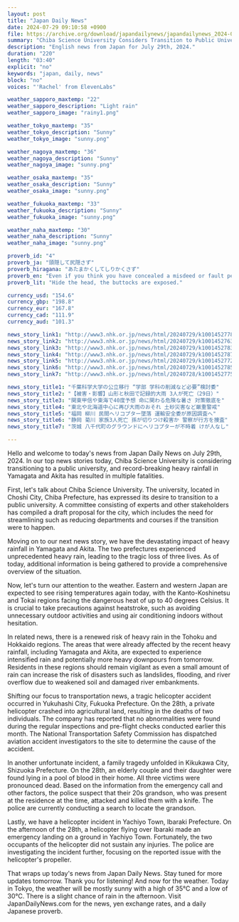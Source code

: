 ```yaml
---
layout: post
title: "Japan Daily News"
date: 2024-07-29 09:10:58 +0900
file: https://archive.org/download/japandailynews/japandailynews_2024-07-29.mp3
summary: "Chiba Science University Considers Transition to Public University, and Record-Breaking Heavy Rainfall Causes Fatalities, & more…"
description: "English news from Japan for July 29th, 2024."
duration: "220"
length: "03:40"
explicit: "no"
keywords: "japan, daily, news"
block: "no"
voices: "'Rachel' from ElevenLabs"

weather_sapporo_maxtemp: "22"
weather_sapporo_description: "Light rain"
weather_sapporo_image: "rainy1.png"

weather_tokyo_maxtemp: "35"
weather_tokyo_description: "Sunny"
weather_tokyo_image: "sunny.png"

weather_nagoya_maxtemp: "36"
weather_nagoya_description: "Sunny"
weather_nagoya_image: "sunny.png"

weather_osaka_maxtemp: "35"
weather_osaka_description: "Sunny"
weather_osaka_image: "sunny.png"

weather_fukuoka_maxtemp: "33"
weather_fukuoka_description: "Sunny"
weather_fukuoka_image: "sunny.png"

weather_naha_maxtemp: "30"
weather_naha_description: "Sunny"
weather_naha_image: "sunny.png"

proverb_id: "4"
proverb_ja: "頭隠して尻隠さず"
proverb_hiragana: "あたまかくしてしりかくさず"
proverb_en: "Even if you think you have concealed a misdeed or fault perfectly, some part of it will reveal itself."
proverb_lit: "Hide the head, the buttocks are exposed."

currency_usd: "154.6"
currency_gbp: "198.8"
currency_eur: "167.8"
currency_cad: "111.9"
currency_aud: "101.3"

news_story_link1: "http://www3.nhk.or.jp/news/html/20240729/k10014527781000.html"
news_story_link2: "http://www3.nhk.or.jp/news/html/20240729/k10014527631000.html"
news_story_link3: "http://www3.nhk.or.jp/news/html/20240729/k10014527831000.html"
news_story_link4: "http://www3.nhk.or.jp/news/html/20240729/k10014527871000.html"
news_story_link5: "http://www3.nhk.or.jp/news/html/20240729/k10014527721000.html"
news_story_link6: "http://www3.nhk.or.jp/news/html/20240729/k10014527851000.html"
news_story_link7: "http://www3.nhk.or.jp/news/html/20240728/k10014527751000.html"

news_story_title1: "千葉科学大学の公立移行 “学部 学科の削減など必要”検討委"
news_story_title2: "【被害・影響】山形と秋田で記録的大雨 3人が死亡（29日）"
news_story_title3: "関東甲信や東海で40度予想 命に関わる危険な暑さ 対策徹底を"
news_story_title4: "東北や北海道中心に再び大雨のおそれ 土砂災害など厳重警戒"
news_story_title5: "福岡 柳川 民間ヘリコプター墜落 運輸安全委が原因調査へ"
news_story_title6: "静岡 菊川 家族3人死亡 孫が切りつけ殺害か 警察が行方を捜査"
news_story_title7: "茨城 八千代町のグラウンドにヘリコプターが不時着 けが人なし"

---
```


Hello and welcome to today's news from Japan Daily News on July 29th, 2024. In our top news stories today, Chiba Science University is considering transitioning to a public university, and record-breaking heavy rainfall in Yamagata and Akita has resulted in multiple fatalities.

First, let's talk about Chiba Science University. The university, located in Choshi City, Chiba Prefecture, has expressed its desire to transition to a public university. A committee consisting of experts and other stakeholders has compiled a draft proposal for the city, which includes the need for streamlining such as reducing departments and courses if the transition were to happen.

Moving on to our next news story, we have the devastating impact of heavy rainfall in Yamagata and Akita. The two prefectures experienced unprecedented heavy rain, leading to the tragic loss of three lives. As of today, additional information is being gathered to provide a comprehensive overview of the situation.

Now, let's turn our attention to the weather. Eastern and western Japan are expected to see rising temperatures again today, with the Kanto-Koshinetsu and Tokai regions facing the dangerous heat of up to 40 degrees Celsius. It is crucial to take precautions against heatstroke, such as avoiding unnecessary outdoor activities and using air conditioning indoors without hesitation.

In related news, there is a renewed risk of heavy rain in the Tohoku and Hokkaido regions. The areas that were already affected by the recent heavy rainfall, including Yamagata and Akita, are expected to experience intensified rain and potentially more heavy downpours from tomorrow. Residents in these regions should remain vigilant as even a small amount of rain can increase the risk of disasters such as landslides, flooding, and river overflow due to weakened soil and damaged river embankments.

Shifting our focus to transportation news, a tragic helicopter accident occurred in Yukuhashi City, Fukuoka Prefecture. On the 28th, a private helicopter crashed into agricultural land, resulting in the deaths of two individuals. The company has reported that no abnormalities were found during the regular inspections and pre-flight checks conducted earlier this month. The National Transportation Safety Commission has dispatched aviation accident investigators to the site to determine the cause of the accident.

In another unfortunate incident, a family tragedy unfolded in Kikukawa City, Shizuoka Prefecture. On the 28th, an elderly couple and their daughter were found lying in a pool of blood in their home. All three victims were pronounced dead. Based on the information from the emergency call and other factors, the police suspect that their 20s grandson, who was present at the residence at the time, attacked and killed them with a knife. The police are currently conducting a search to locate the grandson.

Lastly, we have a helicopter incident in Yachiyo Town, Ibaraki Prefecture. On the afternoon of the 28th, a helicopter flying over Ibaraki made an emergency landing on a ground in Yachiyo Town. Fortunately, the two occupants of the helicopter did not sustain any injuries. The police are investigating the incident further, focusing on the reported issue with the helicopter's propeller.

That wraps up today's news from Japan Daily News. Stay tuned for more updates tomorrow. Thank you for listening! And now for the weather. Today in Tokyo, the weather will be mostly sunny with a high of 35°C and a low of 30°C. There is a slight chance of rain in the afternoon.  Visit JapanDailyNews.com for the news, yen exchange rates, and a daily Japanese proverb.
